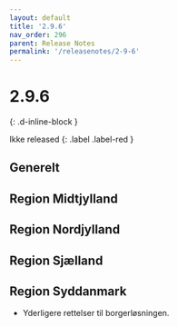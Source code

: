 ```yaml
---
layout: default
title: '2.9.6'
nav_order: 296
parent: Release Notes
permalink: '/releasenotes/2-9-6'
---
```


# 2.9.6
{: .d-inline-block }

Ikke released
{: .label .label-red }

## Generelt

## Region Midtjylland

## Region Nordjylland

## Region Sjælland

## Region Syddanmark
- Yderligere rettelser til borgerløsningen.
